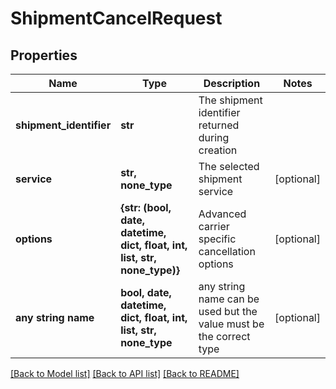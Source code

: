 # ShipmentCancelRequest


## Properties
Name | Type | Description | Notes
------------ | ------------- | ------------- | -------------
**shipment_identifier** | **str** | The shipment identifier returned during creation | 
**service** | **str, none_type** | The selected shipment service | [optional] 
**options** | **{str: (bool, date, datetime, dict, float, int, list, str, none_type)}** | Advanced carrier specific cancellation options | [optional] 
**any string name** | **bool, date, datetime, dict, float, int, list, str, none_type** | any string name can be used but the value must be the correct type | [optional]

[[Back to Model list]](../README.md#documentation-for-models) [[Back to API list]](../README.md#documentation-for-api-endpoints) [[Back to README]](../README.md)


